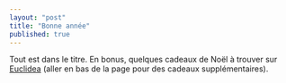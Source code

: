 ```yaml
---
layout: "post"
title: "Bonne année"
published: true
---
```


Tout est dans le titre. En bonus, quelques cadeaux de Noël à trouver sur [Euclidea][8d62c865] (aller en bas de la page pour des cadeaux supplémentaires).

  [8d62c865]: https://www.euclidea.xyz/ "euclidea"
